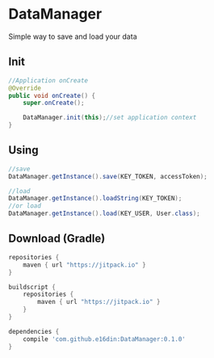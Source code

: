 # DataManager
Simple way to save and load your data

## Init
```java
//Application onCreate
@Override
public void onCreate() {
    super.onCreate();

    DataManager.init(this);//set application context
}
```

## Using

```java
//save
DataManager.getInstance().save(KEY_TOKEN, accessToken);

//load
DataManager.getInstance().loadString(KEY_TOKEN);
//or load
DataManager.getInstance().load(KEY_USER, User.class);
```

## Download (Gradle)

```groovy
repositories {
    maven { url "https://jitpack.io" }
}

buildscript {
    repositories {
        maven { url "https://jitpack.io" }
    }
}

dependencies {
    compile 'com.github.e16din:DataManager:0.1.0'
}
